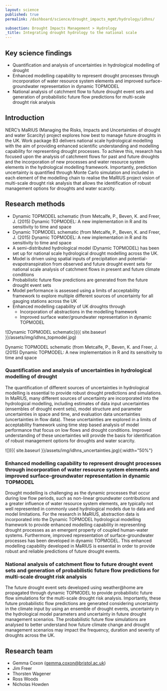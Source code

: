 ```yaml
---
layout: science
published: true
permalink: /dashboard/science/drought_impacts_mgmt/hydrology/idhns/

subsection: Drought Impacts Management > Hydrology
_title: Integrating drought hydrology to the national scale
---
```


## Key science findings

* Quantification and analysis of uncertainties in hydrological modelling of drought
* Enhanced modelling capability to represent drought processes through incorporation of water resource system elements and improved surface-groundwater representation in dynamic TOPMODEL
* National analysis of catchment flow to future drought event sets and generation of probabilistic future flow predictions for multi-scale drought risk analysis
 
## Introduction

NERC’s MaRIUS (Managing the Risks, Impacts and Uncertainties of drought and water Scarcity) project explores how best to manage future droughts in the UK.  Work package B3 delivers national scale hydrological modelling with the aim of providing enhanced scientific understanding and modelling capability for representing drought processes.  To achieve this, research has focused upon the analysis of catchment flows for past and future droughts and the incorporation of new processes and water resource system elements in the hydrological modelling framework.  Importantly, prediction uncertainty is quantified through Monte Carlo simulation and included in each element of the modelling chain to realise the MaRIUS project vision of multi-scale drought risk analysis that allows the identification of robust management options for droughts and water scarcity.

## Research methods

* Dynamic TOPMODEL schematic (from Metcalfe, P., Beven, K. and Freer, J. (2015) Dynamic TOPMODEL: A new implementation in R and its sensitivity to time and space 
* Dynamic TOPMODEL schematic (from Metcalfe, P., Beven, K. and Freer, J. (2015) Dynamic TOPMODEL: A new implementation in R and its sensitivity to time and space
* A semi-distributed hydrological model (Dynamic TOPMODEL) has been set up for national scale hydrological drought modelling across the UK. 
* Model is driven using spatial inputs of precipitation and potential-evapotranspiration from observed and future drought event sets for national scale analysis of catchment flows in present and future climate conditions
* Probabilistic future flow predictions are generated from the future drought event sets
* Model performance is assessed using a limits of acceptability framework to explore multiple different sources of uncertainty for all gauging stations across the UK
* Enhanced modelling capability of UK droughts through
	- Incorporation of abstractions in the modelling framework
	- Improved surface water/groundwater representation in dynamic TOPMODEL

![Dynamic TOPMODEL schematic]({{ site.baseurl }}/assets/img/idhns_topmodel.jpg)

Dynamic TOPMODEL schematic (from Metcalfe, P., Beven, K. and Freer, J. (2015) Dynamic TOPMODEL: A new implementation in R and its sensitivity to time and space

### Quantification and analysis of uncertainties in hydrological modelling of drought

<!-- <div class="card">
  <img class="card-img-top" src="http://placekitten.com/400/300" alt="Card image cap">
  <div class="card-block">
    <p class="card-text">Some quick example text to build on the card title and make up the bulk of the card's content.</p>
  </div>
</div> -->

The quantification of different sources of uncertainties in hydrological modelling is essential to provide robust drought predictions and simulations.  In MaRIUS, many different sources of uncertainty are incorporated into the hydrological modelling, including estimates of data input uncertainties (ensembles of drought event sets), model structure and parameter uncertainties in space and time, and evaluation data uncertainties (uncertainties in flow data).  These uncertainties are explored in a limits of acceptability framework using time step based analysis of model performance that focus on low flows and drought conditions.  Improved understanding of these uncertainties will provide the basis for identification of robust management options for droughts and water scarcity.

![]({{ site.baseurl }}/assets/img/idhns_uncertainties.jpg){:width="50%"}

### Enhanced modelling capability to represent drought processes through incorporation of water resource system elements and improved surface-groundwater representation in dynamic TOPMODEL

Drought modelling is challenging as the dynamic processes that occur during low flow periods, such as non-linear groundwater contributions and a greater influence of water resource system elements, are typically not well represented in commonly used hydrological models due to data and model limitations.  For the research in MaRIUS, abstraction data is incorporated into the Dynamic TOPMODEL hydrological modelling framework to provide enhanced modelling capability in representing drought processes as an emergent property of coupled human-water systems.  Furthermore, improved representation of surface-groundwater processes has been developed in dynamic TOPMODEL.   This enhanced modelling capability developed in MaRIUS is essential in order to provide robust and reliable predictions of future drought events.

### National analysis of catchment flow to future drought event sets and generation of probabilistic future flow predictions for multi-scale drought risk analysis

The future drought event sets developed using weather@home are propagated through dynamic TOPMODEL to provide probabilistic future flow simulations for the multi-scale drought risk analysis.  Importantly, these future probabilistic flow predictions are generated considering uncertainty in the climate input by using an ensemble of drought events, uncertainty in the hydrological model parameters and uncertainty in future drought management scenarios.  The probabilistic future flow simulations are analysed to better understand how future climate change and drought management scenarios may impact the frequency, duration and severity of droughts across the UK. 

## Research team

* Gemma Coxon (gemma.coxon@bristol.ac.uk)
* Jim Freer
* Thorsten Wagener
* Ross Woods
* Nicholas Howden